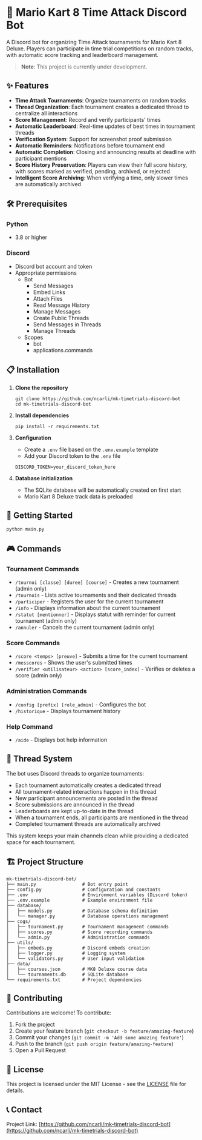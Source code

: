 # 🏁 Mario Kart 8 Time Attack Discord Bot

A Discord bot for organizing Time Attack tournaments for Mario Kart 8 Deluxe. Players can participate in time trial competitions on random tracks, with automatic score tracking and leaderboard management.

> **Note**: This project is currently under development.

## ✨ Features

- **Time Attack Tournaments**: Organize tournaments on random tracks
- **Thread Organization**: Each tournament creates a dedicated thread to centralize all interactions
- **Score Management**: Record and verify participants' times
- **Automatic Leaderboard**: Real-time updates of best times in tournament threads
- **Verification System**: Support for screenshot proof submission
- **Automatic Reminders**: Notifications before tournament end
- **Automatic Completion**: Closing and announcing results at deadline with participant mentions
- **Score History Preservation**: Players can view their full score history, with scores marked as verified, pending, archived, or rejected
- **Intelligent Score Archiving**: When verifying a time, only slower times are automatically archived

## 🛠️ Prerequisites

### Python
- 3.8 or higher

### Discord
- Discord bot account and token
- Appropriate permissions
   - Bot
      - Send Messages
      - Embed Links
      - Attach Files
      - Read Message History
      - Manage Messages
      - Create Public Threads
      - Send Messages in Threads
      - Manage Threads
   - Scopes
      - bot
      - applications.commands

## 📋 Installation

1. **Clone the repository**
   ```
   git clone https://github.com/ncarli/mk-timetrials-discord-bot
   cd mk-timetrials-discord-bot
   ```

2. **Install dependencies**
   ```
   pip install -r requirements.txt
   ```

3. **Configuration**
   - Create a `.env` file based on the `.env.example` template
   - Add your Discord token to the `.env` file
   ```
   DISCORD_TOKEN=your_discord_token_here
   ```

4. **Database initialization**
   - The SQLite database will be automatically created on first start
   - Mario Kart 8 Deluxe track data is preloaded

## 🚀 Getting Started

```
python main.py
```

## 🎮 Commands

### Tournament Commands
- `/tournoi [classe] [duree] [course]` - Creates a new tournament (admin only)
- `/tournois` - Lists active tournaments and their dedicated threads
- `/participer` - Registers the user for the current tournament
- `/info` - Displays information about the current tournament
- `/statut [mentionner]` - Displays statut with reminder for current tournament (admin only)
- `/annuler` - Cancels the current tournament (admin only)

### Score Commands
- `/score <temps> [preuve]` - Submits a time for the current tournament
- `/messcores` - Shows the user's submitted times
- `/verifier <utilisateur> <action> [score_index]` - Verifies or deletes a score (admin only)

### Administration Commands
- `/config [prefix] [role_admin]` - Configures the bot
- `/historique` - Displays tournament history

### Help Command
- `/aide` - Displays bot help information

## 🧵 Thread System

The bot uses Discord threads to organize tournaments:
- Each tournament automatically creates a dedicated thread
- All tournament-related interactions happen in this thread
- New participant announcements are posted in the thread
- Score submissions are announced in the thread
- Leaderboards are kept up-to-date in the thread
- When a tournament ends, all participants are mentioned in the thread
- Completed tournament threads are automatically archived

This system keeps your main channels clean while providing a dedicated space for each tournament.

## 🏗️ Project Structure

```
mk-timetrials-discord-bot/
├── main.py                 # Bot entry point
├── config.py               # Configuration and constants
├── .env                    # Environment variables (Discord token)
├── .env.example            # Example environment file
├── database/
│   ├── models.py           # Database schema definition
│   └── manager.py          # Database operations management
├── cogs/
│   ├── tournament.py       # Tournament management commands
│   ├── scores.py           # Score recording commands
│   └── admin.py            # Administration commands
├── utils/
│   ├── embeds.py           # Discord embeds creation
│   ├── logger.py           # Logging system
│   └── validators.py       # User input validation
├── data/
│   ├── courses.json        # MK8 Deluxe course data
│   └── tournaments.db      # SQLite database
└── requirements.txt        # Project dependencies
```

## 📝 Contributing

Contributions are welcome! To contribute:

1. Fork the project
2. Create your feature branch (`git checkout -b feature/amazing-feature`)
3. Commit your changes (`git commit -m 'Add some amazing feature'`)
4. Push to the branch (`git push origin feature/amazing-feature`)
5. Open a Pull Request

## 📜 License

This project is licensed under the MIT License - see the [LICENSE](LICENSE) file for details.

## 📞 Contact

Project Link: [https://github.com/ncarli/mk-timetrials-discord-bot](https://github.com/ncarli/mk-timetrials-discord-bot)